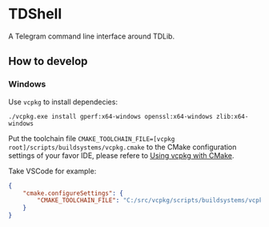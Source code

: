 # TDShell

A Telegram command line interface around TDLib.

## How to develop

### Windows

Use `vcpkg` to install dependecies:

```shell
./vcpkg.exe install gperf:x64-windows openssl:x64-windows zlib:x64-windows
```

Put the toolchain file `CMAKE_TOOLCHAIN_FILE=[vcpkg root]/scripts/buildsystems/vcpkg.cmake` to the CMake configuration settings of your favor IDE, please refere to [Using vcpkg with CMake](https://github.com/Microsoft/vcpkg#using-vcpkg-with-cmake).

Take VSCode for example:

```json
{
    "cmake.configureSettings": {
        "CMAKE_TOOLCHAIN_FILE": "C:/src/vcpkg/scripts/buildsystems/vcpkg.cmake"
    }
}
```

